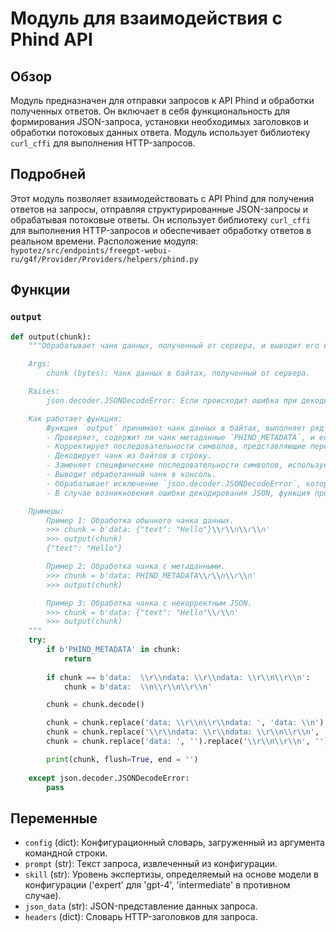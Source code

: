 # Модуль для взаимодействия с Phind API
## Обзор
Модуль предназначен для отправки запросов к API Phind и обработки полученных ответов. Он включает в себя функциональность для формирования JSON-запроса, установки необходимых заголовков и обработки потоковых данных ответа. Модуль использует библиотеку `curl_cffi` для выполнения HTTP-запросов.

## Подробней
Этот модуль позволяет взаимодействовать с API Phind для получения ответов на запросы, отправляя структурированные JSON-запросы и обрабатывая потоковые ответы. Он использует библиотеку `curl_cffi` для выполнения HTTP-запросов и обеспечивает обработку ответов в реальном времени.
Расположение модуля: `hypotez/src/endpoints/freegpt-webui-ru/g4f/Provider/Providers/helpers/phind.py`

## Функции

### `output`

```python
def output(chunk):
    """Обрабатывает чанк данных, полученный от сервера, и выводит его в консоль.

    Args:
        chunk (bytes): Чанк данных в байтах, полученный от сервера.

    Raises:
        json.decoder.JSONDecodeError: Если происходит ошибка при декодировании JSON.

    Как работает функция:
        Функция `output` принимает чанк данных в байтах, выполняет ряд преобразований и выводит его в консоль.
        - Проверяет, содержит ли чанк метаданные `PHIND_METADATA`, и если да, то завершает выполнение функции.
        - Корректирует последовательности символов, представляющие переводы строк, для правильного отображения.
        - Декодирует чанк из байтов в строку.
        - Заменяет специфические последовательности символов, используемые для передачи данных.
        - Выводит обработанный чанк в консоль.
        - Обрабатывает исключение `json.decoder.JSONDecodeError`, которое может возникнуть при попытке декодирования JSON.
        - В случае возникновения ошибки декодирования JSON, функция просто пропускает текущий чанк.

    Примеры:
        Пример 1: Обработка обычного чанка данных.
        >>> chunk = b'data: {"text": "Hello"}\\r\\n\\r\\n'
        >>> output(chunk)
        {"text": "Hello"}

        Пример 2: Обработка чанка с метаданными.
        >>> chunk = b'data: PHIND_METADATA\\r\\n\\r\\n'
        >>> output(chunk)

        Пример 3: Обработка чанка с некорректным JSON.
        >>> chunk = b'data: {"text": "Hello"\\r\\n'
        >>> output(chunk)
    """
    try:
        if b'PHIND_METADATA' in chunk:
            return
        
        if chunk == b'data:  \\r\\ndata: \\r\\ndata: \\r\\n\\r\\n':
            chunk = b'data:  \\n\\r\\n\\r\\n'

        chunk = chunk.decode()

        chunk = chunk.replace('data: \\r\\n\\r\\ndata: ', 'data: \\n')
        chunk = chunk.replace('\\r\\ndata: \\r\\ndata: \\r\\n\\r\\n', '\\n\\r\\n\\r\\n')
        chunk = chunk.replace('data: ', '').replace('\\r\\n\\r\\n', '')

        print(chunk, flush=True, end = '')
        
    except json.decoder.JSONDecodeError:
        pass
```

## Переменные

- `config` (dict): Конфигурационный словарь, загруженный из аргумента командной строки.
- `prompt` (str): Текст запроса, извлеченный из конфигурации.
- `skill` (str): Уровень экспертизы, определяемый на основе модели в конфигурации ('expert' для 'gpt-4', 'intermediate' в противном случае).
- `json_data` (str): JSON-представление данных запроса.
- `headers` (dict): Словарь HTTP-заголовков для запроса.